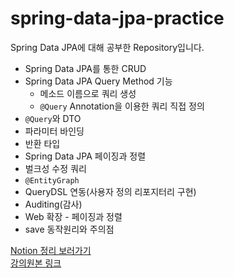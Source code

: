 # spring-data-jpa-practice
Spring Data JPA에 대해 공부한 Repository입니다.
- Spring Data JPA를 통한 CRUD
- Spring Data JPA Query Method 기능
  - 메소드 이름으로 쿼리 생성
  - `@Query` Annotation을 이용한 쿼리 직접 정의
- `@Query`와 DTO
- 파라미터 바인딩
- 반환 타입
- Spring Data JPA 페이징과 정렬
- 벌크성 수정 쿼리
- `@EntityGraph`
- QueryDSL 연동(사용자 정의 리포지터리 구현)
- Auditing(감사)
- Web 확장 - 페이징과 정렬
- save 동작원리와 주의점


[Notion 정리 보러가기](https://cheddar-limpet-07e.notion.site/JPA-120255f416db4f39a2da8f5817f7e451)  
[강의원본 링크](https://www.inflearn.com/course/%EC%8A%A4%ED%94%84%EB%A7%81-%EB%8D%B0%EC%9D%B4%ED%84%B0-JPA-%EC%8B%A4%EC%A0%84/dashboard)
